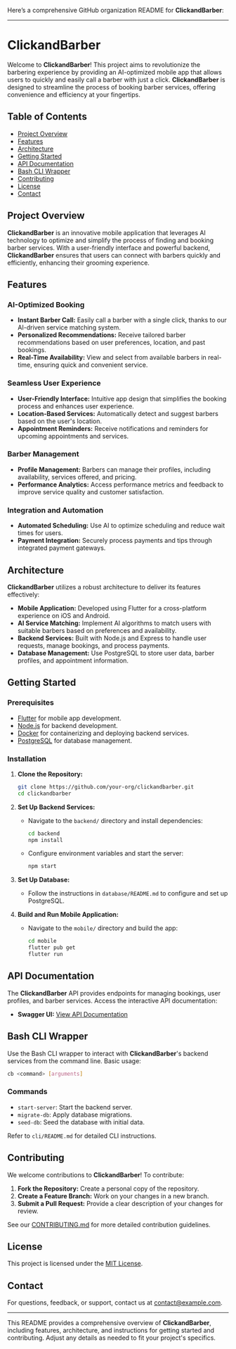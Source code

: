 Here’s a comprehensive GitHub organization README for **ClickandBarber**:

---

# ClickandBarber

Welcome to **ClickandBarber**! This project aims to revolutionize the barbering experience by providing an AI-optimized mobile app that allows users to quickly and easily call a barber with just a click. **ClickandBarber** is designed to streamline the process of booking barber services, offering convenience and efficiency at your fingertips.

## Table of Contents

- [Project Overview](#project-overview)
- [Features](#features)
- [Architecture](#architecture)
- [Getting Started](#getting-started)
- [API Documentation](#api-documentation)
- [Bash CLI Wrapper](#bash-cli-wrapper)
- [Contributing](#contributing)
- [License](#license)
- [Contact](#contact)

## Project Overview

**ClickandBarber** is an innovative mobile application that leverages AI technology to optimize and simplify the process of finding and booking barber services. With a user-friendly interface and powerful backend, **ClickandBarber** ensures that users can connect with barbers quickly and efficiently, enhancing their grooming experience.

## Features

### AI-Optimized Booking

- **Instant Barber Call:** Easily call a barber with a single click, thanks to our AI-driven service matching system.
- **Personalized Recommendations:** Receive tailored barber recommendations based on user preferences, location, and past bookings.
- **Real-Time Availability:** View and select from available barbers in real-time, ensuring quick and convenient service.

### Seamless User Experience

- **User-Friendly Interface:** Intuitive app design that simplifies the booking process and enhances user experience.
- **Location-Based Services:** Automatically detect and suggest barbers based on the user's location.
- **Appointment Reminders:** Receive notifications and reminders for upcoming appointments and services.

### Barber Management

- **Profile Management:** Barbers can manage their profiles, including availability, services offered, and pricing.
- **Performance Analytics:** Access performance metrics and feedback to improve service quality and customer satisfaction.

### Integration and Automation

- **Automated Scheduling:** Use AI to optimize scheduling and reduce wait times for users.
- **Payment Integration:** Securely process payments and tips through integrated payment gateways.

## Architecture

**ClickandBarber** utilizes a robust architecture to deliver its features effectively:

- **Mobile Application:** Developed using Flutter for a cross-platform experience on iOS and Android.
- **AI Service Matching:** Implement AI algorithms to match users with suitable barbers based on preferences and availability.
- **Backend Services:** Built with Node.js and Express to handle user requests, manage bookings, and process payments.
- **Database Management:** Use PostgreSQL to store user data, barber profiles, and appointment information.

## Getting Started

### Prerequisites

- [Flutter](https://flutter.dev) for mobile app development.
- [Node.js](https://nodejs.org) for backend development.
- [Docker](https://www.docker.com) for containerizing and deploying backend services.
- [PostgreSQL](https://www.postgresql.org) for database management.

### Installation

1. **Clone the Repository:**

   ```bash
   git clone https://github.com/your-org/clickandbarber.git
   cd clickandbarber
   ```

2. **Set Up Backend Services:**

   - Navigate to the `backend/` directory and install dependencies:
   
     ```bash
     cd backend
     npm install
     ```

   - Configure environment variables and start the server:

     ```bash
     npm start
     ```

3. **Set Up Database:**

   - Follow the instructions in `database/README.md` to configure and set up PostgreSQL.

4. **Build and Run Mobile Application:**

   - Navigate to the `mobile/` directory and build the app:

     ```bash
     cd mobile
     flutter pub get
     flutter run
     ```

## API Documentation

The **ClickandBarber** API provides endpoints for managing bookings, user profiles, and barber services. Access the interactive API documentation:

- **Swagger UI:** [View API Documentation](https://api.example.com/docs)

## Bash CLI Wrapper

Use the Bash CLI wrapper to interact with **ClickandBarber**'s backend services from the command line. Basic usage:

```bash
cb <command> [arguments]
```

### Commands

- `start-server`: Start the backend server.
- `migrate-db`: Apply database migrations.
- `seed-db`: Seed the database with initial data.

Refer to `cli/README.md` for detailed CLI instructions.

## Contributing

We welcome contributions to **ClickandBarber**! To contribute:

1. **Fork the Repository:** Create a personal copy of the repository.
2. **Create a Feature Branch:** Work on your changes in a new branch.
3. **Submit a Pull Request:** Provide a clear description of your changes for review.

See our [CONTRIBUTING.md](CONTRIBUTING.md) for more detailed contribution guidelines.

## License

This project is licensed under the [MIT License](LICENSE).

## Contact

For questions, feedback, or support, contact us at [contact@example.com](mailto:contact@example.com).

---

This README provides a comprehensive overview of **ClickandBarber**, including features, architecture, and instructions for getting started and contributing. Adjust any details as needed to fit your project's specifics.
